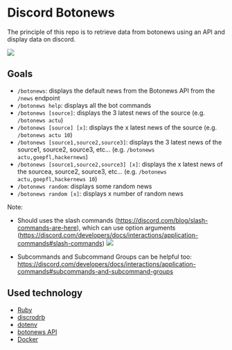 # Discord Botonews

The principle of this repo is to retrieve data from botonews using an API and display data on discord.

![](https://i.imgur.com/T72orS0.png)

## Goals

- `/botonews`: displays the default news from the Botonews API from the `/news` endpoint
- `/botonews help`: displays all the bot commands
- `/botonews [source]`: displays the 3 latest news of the source (e.g. `/botonews actu`)
- `/botonews [source] [x]`: displays the x latest news of the source (e.g. `/botonews actu 10`)
- `/botonews [source1,source2,source3]`: displays the 3 latest news of the source1, source2, source3, etc... (e.g. `/botonews actu,goepfl,hackernews`)
- `/botonews [source1,source2,source3] [x]`: displays the x latest news of the sourcea, source2, source3, etc... (e.g. `/botonews actu,goepfl,hackernews 10`)
- `/botonews random`: displays some random news
- `/botonews random [x]`: displays x number of random news

Note:
  - Should uses the slash commands (https://discord.com/blog/slash-commands-are-here), which can use option arguments (https://discord.com/developers/docs/interactions/application-commands#slash-commands)
![](https://i.imgur.com/sRHUTwB.png)

  - Subcommands and Subcommand Groups can be helpful too: https://discord.com/developers/docs/interactions/application-commands#subcommands-and-subcommand-groups


## Used technology

- [Ruby](https://www.ruby-lang.org)
- [discrodrb](https://github.com/shardlab/discordrb)
- [dotenv](https://www.npmjs.com/package/dotenv)
- [botonews API](https://github.com/ponsfrilus/botonews/blob/main/ROUTES.md)
- [Docker](https://www.docker.com/)